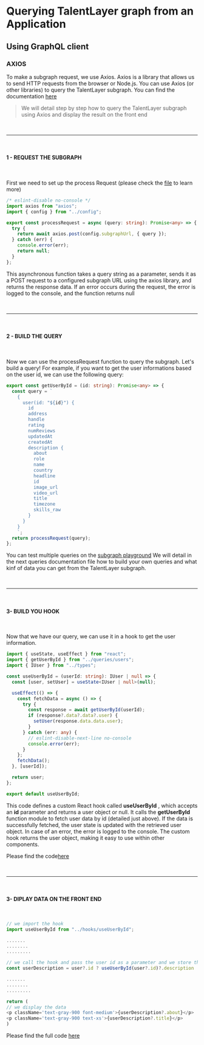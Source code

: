 # Querying TalentLayer graph from an Application

## Using GraphQL client

### **AXIOS**

To make a subgraph request, we use Axios. Axios is a library that allows us to send HTTP requests from the browser or Node.js.
You can use Axios (or other libraries) to query the TalentLayer subgraph. You can find the documentation [here](https://axios-http.com/docs/intro)

> We will detail step by step how to query the TalentLayer subgraph using Axios and display the result on the front end

</br>

---

</br>

#### **1 - REQUEST THE SUBGRAPH**

</br>

First we need to set up the process Request (please check the [file](https://github.com/TalentLayer-Labs/indie-frontend/blob/main/src/utils/graphql.ts) to learn more)

```typescript
/* eslint-disable no-console */
import axios from "axios";
import { config } from "../config";

export const processRequest = async (query: string): Promise<any> => {
  try {
    return await axios.post(config.subgraphUrl, { query });
  } catch (err) {
    console.error(err);
    return null;
  }
};
```

This asynchronous function takes a query string as a parameter, sends it as a POST request to a configured subgraph URL using the axios library, and returns the response data. If an error occurs during the request, the error is logged to the console, and the function returns null

</br>

---

</br>

#### **2 - BUILD THE QUERY**

</br>

Now we can use the processRequest function to query the subgraph.
Let's build a query! For example, if you want to get the user informations based on the user id, we can use the following query:

```typescript
export const getUserById = (id: string): Promise<any> => {
  const query = `
    {
      user(id: "${id}") {
        id
        address
        handle
        rating
        numReviews
        updatedAt
        createdAt
        description {
          about
          role
          name
          country
          headline
          id
          image_url
          video_url
          title
          timezone
          skills_raw
        }
      }
    }
    `;
  return processRequest(query);
};
```

You can test multiple queries on the [subgraph playground](https://thegraph.com/hosted-service/subgraph/talentlayer/talentlayer-polygon)
We will detail in the next queries documentation file how to build your own queries and what kinf of data you can get from the TalentLayer subgraph.

</br>

---

</br>

#### **3- BUILD YOU HOOK**

</br>

Now that we have our query, we can use it in a hook to get the user information.

```typescript
import { useState, useEffect } from "react";
import { getUserById } from "../queries/users";
import { IUser } from "../types";

const useUserById = (userId: string): IUser | null => {
  const [user, setUser] = useState<IUser | null>(null);

  useEffect(() => {
    const fetchData = async () => {
      try {
        const response = await getUserById(userId);
        if (response?.data?.data?.user) {
          setUser(response.data.data.user);
        }
      } catch (err: any) {
        // eslint-disable-next-line no-console
        console.error(err);
      }
    };
    fetchData();
  }, [userId]);

  return user;
};

export default useUserById;
```

This code defines a custom React hook called **useUserById** , which accepts an **id** parameter and returns a user object or null. It calls the **getUserById** function module to fetch user data by id (detailed just above). If the data is successfully fetched, the user state is updated with the retrieved user object. In case of an error, the error is logged to the console. The custom hook returns the user object, making it easy to use within other components.

Please find the code[here](https://github.com/TalentLayer-Labs/indie-frontend/blob/main/src/hooks/useUserById.ts)

</br>

---

</br>

#### **3- DIPLAY DATA ON THE FRONT END**

</br>

```typescript
// we import the hook
import useUserById from "../hooks/useUserById";

.......
........
.........

// we call the hook and pass the user id as a parameter and we store the object response in a variable
const userDescription = user?.id ? useUserById(user?.id)?.description : null;

.......
........
.........

return (
// we display the data
<p className='text-gray-900 font-medium'>{userDescription?.about}</p>
<p className='text-gray-900 text-xs'>{userDescription?.title}</p>
)

```

Please find the full code [here](https://github.com/TalentLayer-Labs/indie-frontend/blob/main/src/components/UserDetail.tsx)
